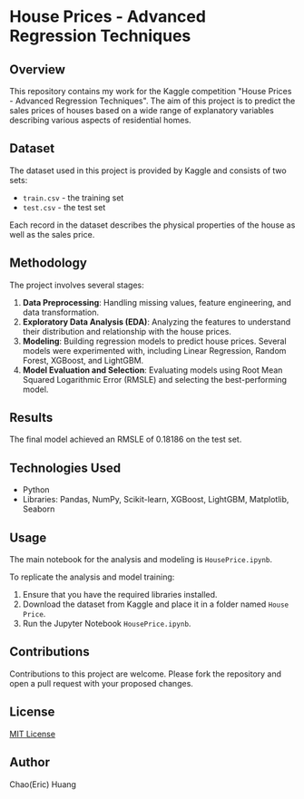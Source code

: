 # House Prices - Advanced Regression Techniques

## Overview
This repository contains my work for the Kaggle competition "House Prices - Advanced Regression Techniques". The aim of this project is to predict the sales prices of houses based on a wide range of explanatory variables describing various aspects of residential homes.

## Dataset
The dataset used in this project is provided by Kaggle and consists of two sets:
- `train.csv` - the training set
- `test.csv` - the test set

Each record in the dataset describes the physical properties of the house as well as the sales price.

## Methodology
The project involves several stages:
1. **Data Preprocessing**: Handling missing values, feature engineering, and data transformation.
2. **Exploratory Data Analysis (EDA)**: Analyzing the features to understand their distribution and relationship with the house prices.
3. **Modeling**: Building regression models to predict house prices. Several models were experimented with, including Linear Regression, Random Forest, XGBoost, and LightGBM.
4. **Model Evaluation and Selection**: Evaluating models using Root Mean Squared Logarithmic Error (RMSLE) and selecting the best-performing model.

## Results
The final model achieved an RMSLE of 0.18186 on the test set.

## Technologies Used
- Python
- Libraries: Pandas, NumPy, Scikit-learn, XGBoost, LightGBM, Matplotlib, Seaborn

## Usage
The main notebook for the analysis and modeling is `HousePrice.ipynb`. 

To replicate the analysis and model training:
1. Ensure that you have the required libraries installed.
2. Download the dataset from Kaggle and place it in a folder named `House Price`.
3. Run the Jupyter Notebook `HousePrice.ipynb`.

## Contributions
Contributions to this project are welcome. Please fork the repository and open a pull request with your proposed changes.

## License
[MIT License](LICENSE)

## Author
Chao(Eric) Huang

